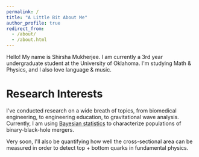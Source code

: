 ```yaml
---
permalink: /
title: "A Little Bit About Me"
author_profile: true
redirect_from:
  - /about/
  - /about.html
---
```


Hello! My name is Shirsha Mukherjee. I am currently a 3rd year undergraduate student at the University of Oklahoma. I'm studying Math & Physics, and I also love language & music.


Research Interests
======
I've conducted research on a wide breath of topics, from biomedical engineering, to engineering education, to gravitational wave analysis. Currently, I am using [Bayesian statistics](https://srcd.onlinelibrary.wiley.com/doi/10.1111/cdev.12169) to characterize populations of binary-black-hole mergers. 

Very soon, I'll also be quantifying how well the cross-sectional area can be measured in order to detect top + bottom quarks in fundamental physics.



